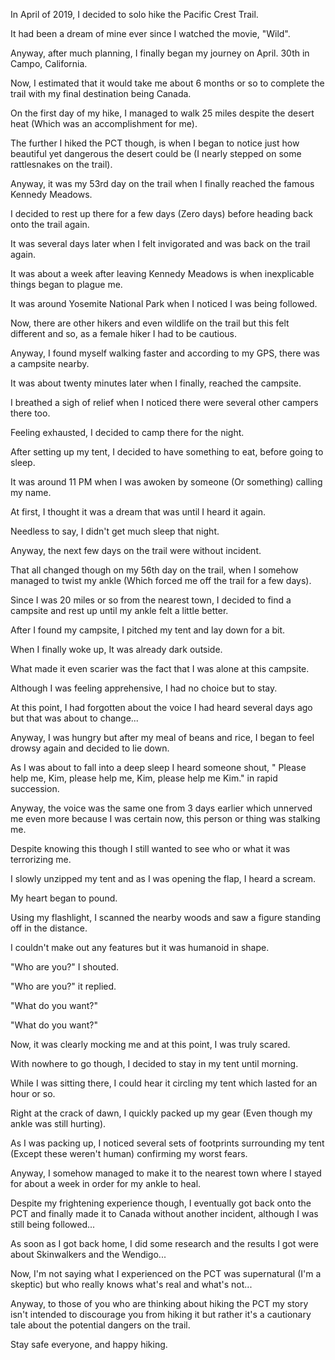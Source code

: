 In April of 2019, I decided to solo hike the Pacific Crest Trail.

It had been a dream of mine ever since I watched the movie, "Wild".

Anyway, after much planning, I finally began my journey on April. 30th in Campo, California.

Now, I estimated that it would take me about 6 months or so to complete the trail with my final destination being Canada.

On the first day of my hike, I managed to walk 25 miles despite the desert heat (Which was an accomplishment for me).

The further I hiked the PCT though, is when I began to notice just how beautiful yet dangerous the desert could be (I nearly stepped on some rattlesnakes on the trail).

Anyway, it was my 53rd day on the trail when I finally reached the famous Kennedy Meadows.

I decided to rest up there for a few days (Zero days) before heading back onto the trail again.

It was several days later when I felt invigorated and was back on the trail again.

It was about a week after leaving Kennedy Meadows is when inexplicable things began to plague me.

It was around Yosemite National Park when I noticed I was being followed.

Now, there are other hikers and even wildlife on the trail but this felt different and so, as a female hiker I had to be cautious.

Anyway, I found myself walking faster and according to my GPS, there was a campsite nearby.

It was about twenty minutes later when I finally, reached the campsite.

I breathed a sigh of relief when I noticed there were several other campers there too.

Feeling exhausted, I decided to camp there for the night.

After setting up my tent, I decided to have something to eat, before going to sleep.

It was around 11 PM when I was awoken by someone (Or something) calling my name.

At first, I thought it was a dream that was until I heard it again.

Needless to say, I didn't get much sleep that night.

Anyway, the next few days on the trail were without incident. 

That all changed though on my 56th day on the trail, when I somehow managed to twist my ankle (Which forced me off the trail for a few days).

Since I was 20 miles or so from the nearest town, I decided to find a campsite and rest up until my ankle felt a little better.

After I found my campsite, I pitched my tent and lay down for a bit.

When I finally woke up, It was already dark outside.

What made it even scarier was the fact that I was alone at this campsite.

Although I was feeling apprehensive, I had no choice but to stay.

At this point, I had forgotten about the voice I had heard several days ago but that was about to change...

Anyway, I was hungry but after my meal of beans and rice, I began to feel drowsy again and decided to lie down.

As I was about to fall into a deep sleep I heard someone shout, " Please help me, Kim, please help me, Kim, please help me Kim." in rapid succession.

Anyway, the voice was the same one from 3 days earlier which unnerved me even more because I was certain now, this person or thing was stalking me.

Despite knowing this though I still wanted to see who or what it was terrorizing me.

I slowly unzipped my tent and as I was opening the flap, I heard a scream.

My heart began to pound.

Using my flashlight, I scanned the nearby woods and saw a figure standing off in the distance.

I couldn't make out any features but it was humanoid in shape.

"Who are you?" I shouted.

"Who are you?" it replied.

"What do you want?"

"What do you want?"

Now, it was clearly mocking me and at this point, I was truly scared.

With nowhere to go though, I decided to stay in my tent until morning.

While I was sitting there, I could hear it circling my tent which lasted for an hour or so.

Right at the crack of dawn, I quickly packed up my gear (Even though my ankle was still hurting).

As I was packing up, I noticed several sets of footprints surrounding my tent (Except these weren't human) confirming my worst fears.

Anyway, I somehow managed to make it to the nearest town where I stayed for about a week in order for my ankle to heal.

Despite my frightening experience though, I eventually got back onto the PCT and finally made it to Canada without another incident, although I was still being followed...

As soon as I got back home, I did some research and the results I got were about Skinwalkers and the Wendigo...

Now, I'm not saying what I experienced on the PCT was supernatural (I'm a skeptic) but who really knows what's real and what's not...

Anyway, to those of you who are thinking about hiking the PCT my story isn't intended to discourage you from hiking it but rather it's a cautionary tale about the potential dangers on the trail.

Stay safe everyone, and happy hiking.
